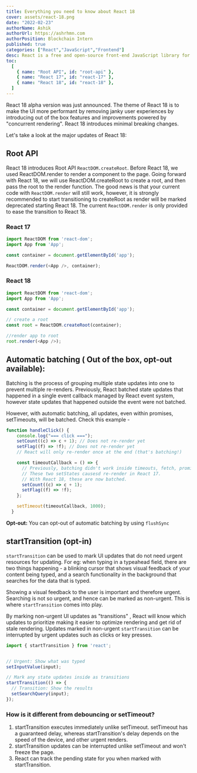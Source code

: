 ```yaml
---
title: Everything you need to know about React 18
cover: assets/react-18.png
date: "2022-02-23"
authorName: Ashik
authorUrl: https://ashrhmn.com
authorPosition: Blockchain Intern
published: true
categories: ["React","JavaScript","Frontend"]
desc: React is a free and open-source front-end JavaScript library for building user interfaces based on UI components
toc:
  [
    { name: "Root API", id: "root-api" },
    { name: "React 17", id: "react-17" },
    { name: "React 18", id: "react-18" },
  ]
---
```


React 18 alpha version was just announced. The theme of React 18 is to make the UI more performant by removing janky user experiences by introducing out of the box features and improvements powered by "concurrent rendering". React 18 introduces minimal breaking changes.

Let's take a look at the major updates of React 18:

## Root API

React 18 introduces Root API `ReactDOM.createRoot`. Before React 18, we used ReactDOM.render to render a component to the page. Going forward with React 18, we will use ReactDOM.createRoot to create a root, and then pass the root to the render function. The good news is that your current code with `ReactDOM.render` will still work, however, it is strongly recommended to start transitioning to createRoot as render will be marked deprecated starting React 18. The current `ReactDOM.render` is only provided to ease the transition to React 18.

### React 17

```js
import ReactDOM from 'react-dom';
import App from 'App';

const container = document.getElementById('app');

ReactDOM.render(<App />, container);
```

### React 18

```js
import ReactDOM from 'react-dom';
import App from 'App';

const container = document.getElementById('app');

// create a root
const root = ReactDOM.createRoot(container);

//render app to root
root.render(<App />);
```

## Automatic batching ( Out of the box, opt-out available):

Batching is the process of grouping multiple state updates into one to prevent multiple re-renders. Previously, React batched state updates that happened in a single event callback managed by React event system, however state updates that happened outside the event were not batched.

However, with automatic batching, all updates, even within promises, setTimeouts, will be batched. Check this example -

```js
function handleClick() {
    console.log("=== click ===");
    setCount((c) => c + 1); // Does not re-render yet
    setFlag((f) => !f); // Does not re-render yet
    // React will only re-render once at the end (that's batching!)

    const timeoutCallback = () => {
      // Previously, batching didn't work inside timeouts, fetch, promises.
      // These two setStates causesd re-render in React 17.
      // With React 18, these are now batched.
      setCount((c) => c + 1);
      setFlag((f) => !f);
    };

    setTimeout(timeoutCallback, 1000);
  }
  ```

  **Opt-out:** You can opt-out of automatic batching by using `flushSync`

  ## startTransition (opt-in)

`startTransition` can be used to mark UI updates that do not need urgent resources for updating. For eg: when typing in a typeahead field, there are two things happening - a blinking cursor that shows visual feedback of your content being typed, and a search functionality in the background that searches for the data that is typed.

Showing a visual feedback to the user is important and therefore urgent. Searching is not so urgent, and hence can be marked as non-urgent. This is where `startTransition` comes into play.

By marking non-urgent UI updates as "transitions" , React will know which updates to prioritize making it easier to optimize rendering and get rid of stale rendering. Updates marked in non-urgent `startTransition` can be interrupted by urgent updates such as clicks or key presses.

```js
import { startTransition } from 'react';


// Urgent: Show what was typed
setInputValue(input);

// Mark any state updates inside as transitions
startTransition(() => {
  // Transition: Show the results
  setSearchQuery(input);
});
```

### How is it different from debouncing or setTimeout?

1. startTransition executes immediately unlike setTimeout. setTimeout has a guaranteed delay, whereas startTransition's delay depends on the speed of the device, and other urgent renders.
2. startTransition updates can be interrupted unlike setTimeout and won't freeze the page.
3. React can track the pending state for you when marked with startTransition.